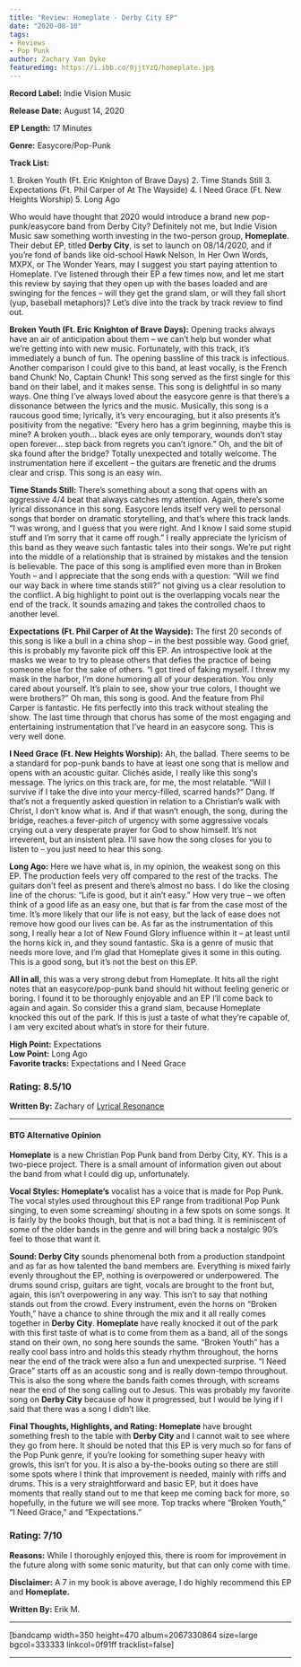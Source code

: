 ```yaml
---
title: "Review: Homeplate - Derby City EP"
date: "2020-08-10"
tags:
- Reviews
- Pop Punk
author: Zachary Van Dyke
featuredimg: https://i.ibb.co/0jjtYzQ/homeplate.jpg
---
```


**Record Label:** Indie Vision Music

**Release Date:** August 14, 2020

**EP Length:** 17 Minutes

**Genre:** Easycore/Pop-Punk

**Track List:**

1\. Broken Youth (Ft. Eric Knighton of Brave Days) 
2\. Time Stands Still 
3\. Expectations (Ft. Phil Carper of At The Wayside) 
4\. I Need Grace (Ft. New Heights Worship) 
5\. Long Ago

Who would have thought that 2020 would introduce a brand new pop-punk/easycore band from Derby City? Definitely not me, but Indie Vision Music saw something worth investing in the two-person group, **Homeplate**. Their debut EP, titled **Derby City**, is set to launch on 08/14/2020, and if you’re fond of bands like old-school Hawk Nelson, In Her Own Words, MXPX, or The Wonder Years, may I suggest you start paying attention to Homeplate. I’ve listened through their EP a few times now, and let me start this review by saying that they open up with the bases loaded and are swinging for the fences – will they get the grand slam, or will they fall short (yup, baseball metaphors)? Let’s dive into the track by track review to find out.

**Broken Youth (Ft. Eric Knighton of Brave Days):** Opening tracks always have an air of anticipation about them – we can’t help but wonder what we’re getting into with new music. Fortunately, with this track, it’s immediately a bunch of fun. The opening bassline of this track is infectious. Another comparison I could give to this band, at least vocally, is the French band Chunk! No, Captain Chunk! This song served as the first single for this band on their label, and it makes sense. This song is delightful in so many ways. One thing I’ve always loved about the easycore genre is that there’s a dissonance between the lyrics and the music. Musically, this song is a raucous good time; lyrically, it’s very encouraging, but it also presents it’s positivity from the negative: “Every hero has a grim beginning, maybe this is mine? A broken youth… black eyes are only temporary, wounds don’t stay open forever… step back from regrets you can’t ignore.” Oh, and the bit of ska found after the bridge? Totally unexpected and totally welcome. The instrumentation here if excellent – the guitars are frenetic and the drums clear and crisp. This song is an easy win.

**Time Stands Still:** There’s something about a song that opens with an aggressive 4/4 beat that always catches my attention. Again, there’s some lyrical dissonance in this song. Easycore lends itself very well to personal songs that border on dramatic storytelling, and that’s where this track lands. “I was wrong, and I guess that you were right. And I know I said some stupid stuff and I’m sorry that it came off rough.” I really appreciate the lyricism of this band as they weave such fantastic tales into their songs. We’re put right into the middle of a relationship that is strained by mistakes and the tension is believable. The pace of this song is amplified even more than in Broken Youth – and I appreciate that the song ends with a question: “Will we find our way back in where time stands still?” not giving us a clear resolution to the conflict. A big highlight to point out is the overlapping vocals near the end of the track. It sounds amazing and takes the controlled chaos to another level.

**Expectations (Ft. Phil Carper of At the Wayside):** The first 20 seconds of this song is like a bull in a china shop – in the best possible way. Good grief, this is probably my favorite pick off this EP. An introspective look at the masks we wear to try to please others that defies the practice of being someone else for the sake of others. “I got tired of faking myself. I threw my mask in the harbor, I’m done humoring all of your desperation. You only cared about yourself. It’s plain to see, show your true colors, I thought we were brothers?” Oh man, this song is good. And the feature from Phil Carper is fantastic. He fits perfectly into this track without stealing the show. The last time through that chorus has some of the most engaging and entertaining instrumentation that I’ve heard in an easycore song. This is very well done.

**I Need Grace (Ft. New Heights Worship):** Ah, the ballad. There seems to be a standard for pop-punk bands to have at least one song that is mellow and opens with an acoustic guitar. Clichés aside, I really like this song's message. The lyrics on this track are, for me, the most relatable. “Will I survive if I take the dive into your mercy-filled, scarred hands?” Dang. If that’s not a frequently asked question in relation to a Christian’s walk with Christ, I don’t know what is. And if that wasn’t enough, the song, during the bridge, reaches a fever-pitch of urgency with some aggressive vocals crying out a very desperate prayer for God to show himself. It’s not irreverent, but an insistent plea. I’ll save how the song closes for you to listen to – you just need to hear this song.

**Long Ago:** Here we have what is, in my opinion, the weakest song on this EP. The production feels very off compared to the rest of the tracks. The guitars don’t feel as present and there’s almost no bass. I do like the closing line of the chorus: “Life is good, but it ain’t easy.” How very true – we often think of a good life as an easy one, but that is far from the case most of the time. It’s more likely that our life is not easy, but the lack of ease does not remove how good our lives can be. As far as the instrumentation of this song, I really hear a lot of New Found Glory influence within it – at least until the horns kick in, and they sound fantastic. Ska is a genre of music that needs more love, and I’m glad that Homeplate gives it some in this outing. This is a good song, but it’s not the best on this EP.

**All in all**, this was a very strong debut from Homeplate. It hits all the right notes that an easycore/pop-punk band should hit without feeling generic or boring. I found it to be thoroughly enjoyable and an EP I’ll come back to again and again. So consider this a grand slam, because Homeplate knocked this out of the park. If this is just a taste of what they’re capable of, I am very excited about what’s in store for their future.

**High Point:** Expectations  
**Low Point:** Long Ago  
**Favorite tracks:** Expectations and I Need Grace

### Rating: 8.5/10

**Written By:** Zachary of [Lyrical Resonance](https://www.youtube.com/channel/UCPtHnXMx7APZGv91ItLaLEw)

* * *

#### BTG Alternative Opinion

**Homeplate** is a new Christian Pop Punk band from Derby City, KY. This is a two-piece project. There is a small amount of information given out about the band from what I could dig up, unfortunately.

**Vocal Styles: Homeplate’s** vocalist has a voice that is made for Pop Punk. The vocal styles used throughout this EP range from traditional Pop Punk singing, to even some screaming/ shouting in a few spots on some songs. It is fairly by the books though, but that is not a bad thing. It is reminiscent of some of the older bands in the genre and will bring back a nostalgic 90’s feel to those that want it.

**Sound: Derby City** sounds phenomenal both from a production standpoint and as far as how talented the band members are. Everything is mixed fairly evenly throughout the EP, nothing is overpowered or underpowered. The drums sound crisp, guitars are tight, vocals are brought to the front but, again, this isn’t overpowering in any way. This isn’t to say that nothing stands out from the crowd. Every instrument, even the horns on “Broken Youth,” have a chance to shine through the mix and it all really comes together in **Derby City**. **Homeplate** have really knocked it out of the park with this first taste of what is to come from them as a band, all of the songs stand on their own, no song here sounds the same. “Broken Youth” has a really cool bass intro and holds this steady rhythm throughout, the horns near the end of the track were also a fun and unexpected surprise. “I Need Grace” starts off as an acoustic song and is really down-tempo throughout. This is also the song where the bands faith comes through, with screams near the end of the song calling out to Jesus. This was probably my favorite song on **Derby City** because of how it progressed, but I would be lying if I said that there was a song I didn’t like.

**Final Thoughts, Highlights, and Rating: Homeplate** have brought something fresh to the table with **Derby City** and I cannot wait to see where they go from here. It should be noted that this EP is very much so for fans of the Pop Punk genre, if you’re looking for something super heavy with growls, this isn’t for you. It is also a by-the-books outing so there are still some spots where I think that improvement is needed, mainly with riffs and drums. This is a very straightforward and basic EP, but it does have moments that really stand out to me that keep me coming back for more, so hopefully, in the future we will see more. Top tracks where “Broken Youth,” “I Need Grace,” and “Expectations.”

### Rating: 7/10

**Reasons:** While I thoroughly enjoyed this, there is room for improvement in the future along with some sonic maturity, but that can only come with time.

**Disclaimer:** A 7 in my book is above average, I do highly recommend this EP and **Homeplate.**

**Written By:** Erik M.

* * *

\[bandcamp width=350 height=470 album=2067330864 size=large bgcol=333333 linkcol=0f91ff tracklist=false\]

* * *
